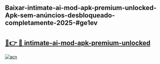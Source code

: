 ## Baixar-intimate-ai-mod-apk-premium-unlocked-Apk-sem-anúncios-desbloqueado-completamente-2025-#ge1ev

# <h2><a href="https://ainizakaria.my?title=intimate-ai-mod-apk-premium-unlocked&ref=22M">🔗👉 🔴 intimate-ai-mod-apk-premium-unlocked</a></h2>

[![acn](https://github.com/user-attachments/assets/0f9c940e-d8b0-45ae-aac7-cd30a18b3e1c)](https://ainizakaria.my?title=intimate-ai-mod-apk-premium-unlocked&ref=22M)

